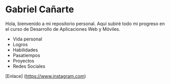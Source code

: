 # Gabriel Cañarte

Hola, bienvenido a mi repositorio personal. Aquí subiré todo mi progreso en el curso de Desarrollo de Aplicaciones Web y Móviles.

* Vida personal
* Logros
* Habilidades
* Pasatiempos
* Proyectos
* Redes Sociales

[Enlace] (https://www.instagram.com)
